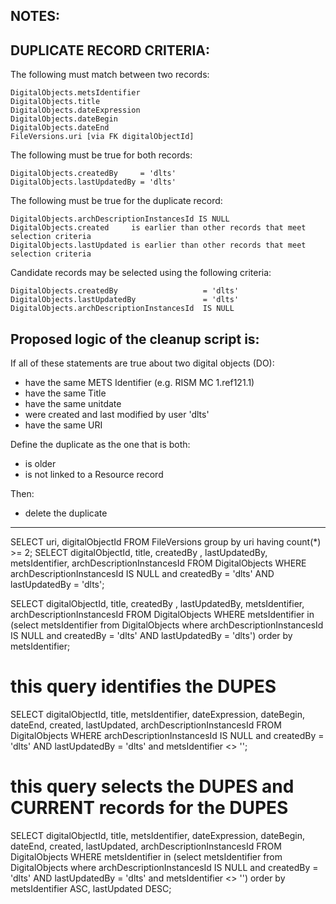 ## NOTES:

## DUPLICATE RECORD CRITERIA:

The following must match between two records:
```
DigitalObjects.metsIdentifier
DigitalObjects.title
DigitalObjects.dateExpression
DigitalObjects.dateBegin
DigitalObjects.dateEnd
FileVersions.uri [via FK digitalObjectId]
```

The following must be true for both records:
```
DigitalObjects.createdBy     = 'dlts'
DigitalObjects.lastUpdatedBy = 'dlts'
```

The following must be true for the duplicate record:
```
DigitalObjects.archDescriptionInstancesId IS NULL
DigitalObjects.created     is earlier than other records that meet selection criteria
DigitalObjects.lastUpdated is earlier than other records that meet selection criteria
```

Candidate records may be selected using the following criteria:
```
DigitalObjects.createdBy                   = 'dlts'
DigitalObjects.lastUpdatedBy               = 'dlts'
DigitalObjects.archDescriptionInstancesId  IS NULL
```

## Proposed logic of the cleanup script is:

If all of these statements are true about two digital objects (DO):
- have the same METS Identifier (e.g. RISM MC 1.ref121.1)
- have the same Title
- have the same unitdate
- were created and last modified by user 'dlts'
- have the same URI

Define the duplicate as the one that is both:
- is older
- is not linked to a Resource record

Then:
- delete the duplicate

------------------------------------------------------------------------------

SELECT uri, digitalObjectId FROM FileVersions group by uri having count(*) >= 2;
SELECT digitalObjectId, title, createdBy , lastUpdatedBy, metsIdentifier, archDescriptionInstancesId FROM DigitalObjects WHERE archDescriptionInstancesId IS NULL and createdBy = 'dlts' AND lastUpdatedBy = 'dlts';

SELECT digitalObjectId, title, createdBy , lastUpdatedBy, metsIdentifier, archDescriptionInstancesId FROM DigitalObjects WHERE metsIdentifier in (select metsIdentifier from DigitalObjects where archDescriptionInstancesId IS NULL and createdBy = 'dlts' AND lastUpdatedBy = 'dlts') order by metsIdentifier;

# this query identifies the DUPES
SELECT digitalObjectId, title, metsIdentifier, dateExpression, dateBegin, dateEnd, created, lastUpdated, archDescriptionInstancesId FROM DigitalObjects WHERE archDescriptionInstancesId IS NULL and createdBy = 'dlts' AND lastUpdatedBy = 'dlts' and metsIdentifier <> '';

# this query selects the DUPES and CURRENT records for the DUPES
SELECT digitalObjectId, title, metsIdentifier, dateExpression, dateBegin, dateEnd, created, lastUpdated, archDescriptionInstancesId FROM DigitalObjects WHERE metsIdentifier in (select metsIdentifier from DigitalObjects where archDescriptionInstancesId IS NULL and createdBy = 'dlts' AND lastUpdatedBy = 'dlts' and metsIdentifier <> '') order by metsIdentifier ASC, lastUpdated DESC;

